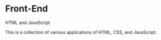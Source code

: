 # Front-End
HTML and JavaScript

This is a collection of various applications of HTML, CSS, and JavaScript.
